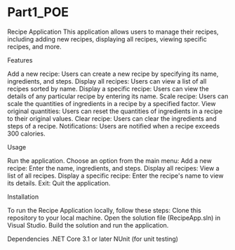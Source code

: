 # Part1_POE
Recipe Application
This application allows users to manage their recipes, including adding new recipes, displaying all recipes, viewing specific recipes, and more.

Features

Add a new recipe: Users can create a new recipe by specifying its name, ingredients, and steps.
Display all recipes: Users can view a list of all recipes sorted by name.
Display a specific recipe: Users can view the details of any particular recipe by entering its name.
Scale recipe: Users can scale the quantities of ingredients in a recipe by a specified factor.
View original quantities: Users can reset the quantities of ingredients in a recipe to their original values.
Clear recipe: Users can clear the ingredients and steps of a recipe.
Notifications: Users are notified when a recipe exceeds 300 calories.

Usage

Run the application.
Choose an option from the main menu:
Add a new recipe: Enter the name, ingredients, and steps.
Display all recipes: View a list of all recipes.
Display a specific recipe: Enter the recipe's name to view its details.
Exit: Quit the application.


Installation

To run the Recipe Application locally, follow these steps:
Clone this repository to your local machine.
Open the solution file (RecipeApp.sln) in Visual Studio.
Build the solution and run the application.

Dependencies
.NET Core 3.1 or later
NUnit (for unit testing)
